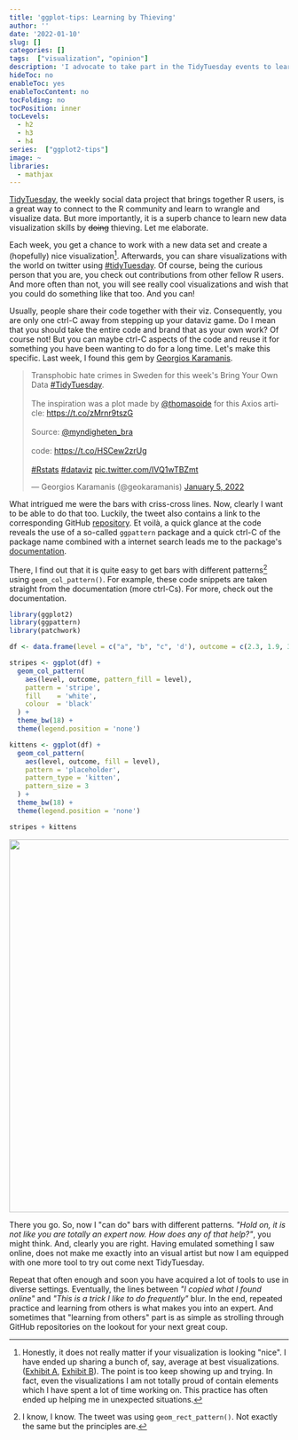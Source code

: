 ```yaml
---
title: 'ggplot-tips: Learning by Thieving'
author: ''
date: '2022-01-10'
slug: []
categories: []
tags:  ["visualization", "opinion"]
description: 'I advocate to take part in the TidyTuesday events to learn with and from others.'
hideToc: no
enableToc: yes
enableTocContent: no
tocFolding: no
tocPosition: inner
tocLevels:
  - h2
  - h3
  - h4
series:  ["ggplot2-tips"]
image: ~
libraries:
  - mathjax
---
```




[TidyTuesday](https://github.com/rfordatascience/tidytuesday), the weekly social data project that brings together R users, is a great way to connect to the R community and learn to wrangle and visualize data.
But more importantly, it is a superb chance to learn new data visualization skills by ~~doing~~ thieving.
Let me elaborate.

Each week, you get a chance to work with a new data set and create a (hopefully) nice visualization[^nice-viz]. Afterwards, you can share visualizations with the world on twitter using [#tidyTuesday](https://twitter.com/search?q=%23tidytuesday&src=typed_query). Of course, being the curious person that you are, you check out contributions from other fellow R users. And more often than not, you will see really cool visualizations and wish that you could do something like that too. And you can!

Usually, people share their code together with their viz. Consequently, you are only one ctrl-C away from stepping up your dataviz game. Do I mean that you should take the entire code and brand that as your own work? Of course not! But you can maybe ctrl-C aspects of the code and reuse it for something you have been wanting to do for a long time. Let's make this specific. Last week, I found this gem by [Georgios Karamanis](https://twitter.com/geokaramanis).

<blockquote class="twitter-tweet"><p lang="en" dir="ltr">Transphobic hate crimes in Sweden for this week&#39;s Bring Your Own Data <a href="https://twitter.com/hashtag/TidyTuesday?src=hash&amp;ref_src=twsrc%5Etfw">#TidyTuesday</a>.<br><br>The inspiration was a plot made by <a href="https://twitter.com/thomasoide?ref_src=twsrc%5Etfw">@thomasoide</a> for this Axios article: <a href="https://t.co/zMrnr9tszG">https://t.co/zMrnr9tszG</a><br><br>Source: <a href="https://twitter.com/myndigheten_bra?ref_src=twsrc%5Etfw">@myndigheten_bra</a><br><br>code: <a href="https://t.co/HSCew2zrUg">https://t.co/HSCew2zrUg</a><br><br> <a href="https://twitter.com/hashtag/Rstats?src=hash&amp;ref_src=twsrc%5Etfw">#Rstats</a> <a href="https://twitter.com/hashtag/dataviz?src=hash&amp;ref_src=twsrc%5Etfw">#dataviz</a> <a href="https://t.co/IVQ1wTBZmt">pic.twitter.com/IVQ1wTBZmt</a></p>&mdash; Georgios Karamanis (@geokaramanis) <a href="https://twitter.com/geokaramanis/status/1478744093765296130?ref_src=twsrc%5Etfw">January 5, 2022</a></blockquote> <script async src="https://platform.twitter.com/widgets.js" charset="utf-8"></script> 

What intrigued me were the bars with criss-cross lines. Now, clearly I want to be able to do that too. Luckily, the tweet also contains a link to the corresponding GitHub [repository](https://github.com/gkaramanis/tidytuesday/tree/master/2022/2022-week_01). Et voilà, a quick glance at the code reveals the use of a so-called `ggpattern` package and a quick ctrl-C of the package name combined with a internet search leads me to the package's [documentation](https://coolbutuseless.github.io/package/ggpattern/).

There, I find out that it is quite easy to get bars with different patterns[^cols-not-rect] using `geom_col_pattern()`. For example, these code snippets are taken straight from the documentation (more ctrl-Cs). For more, check out the documentation.


```r
library(ggplot2)
library(ggpattern)
library(patchwork)

df <- data.frame(level = c("a", "b", "c", 'd'), outcome = c(2.3, 1.9, 3.2, 1))

stripes <- ggplot(df) +
  geom_col_pattern(
    aes(level, outcome, pattern_fill = level), 
    pattern = 'stripe',
    fill    = 'white',
    colour  = 'black'
  ) +
  theme_bw(18) +
  theme(legend.position = 'none') 

kittens <- ggplot(df) +
  geom_col_pattern(
    aes(level, outcome, fill = level), 
    pattern = 'placeholder',
    pattern_type = 'kitten',
    pattern_size = 3
  ) +
  theme_bw(18) +
  theme(legend.position = 'none') 

stripes + kittens
```

<img src="{{< blogdown/postref >}}index_files/figure-html/unnamed-chunk-2-1.png" width="672" />

There you go. So, now I "can do" bars with different patterns. *"Hold on, it is not like you are totally an expert now. How does any of that help?"*, you might think. And, clearly you are right. Having emulated something I saw online, does not make me exactly into an visual artist but now I am equipped with one more tool to try out come next TidyTuesday. 

Repeat that often enough and soon you have acquired a lot of tools to use in diverse settings. Eventually, the lines between *"I copied what I found online"* and *"This is a trick I like to do frequently"* blur. In the end, repeated practice and learning from others is what makes you into an expert. And sometimes that "learning from others" part is as simple as strolling through GitHub repositories on the lookout for your next great coup.

[^nice-viz]: Honestly, it does not really matter if your visualization is looking "nice". I have ended up sharing a bunch of, say, average at best visualizations. ([Exhibit A](https://twitter.com/rappa753/status/1425709562636742658), [Exhibit B](https://twitter.com/rappa753/status/1447855544644120576)). The point is too keep showing up and trying. In fact, even the visualizations I am not totally proud of contain elements which I have spent a lot of time working on. This practice has often ended up helping me in unexpected situations. 

[^cols-not-rect]: I know, I know. The tweet was using `geom_rect_pattern()`. Not exactly the same but the principles are.
